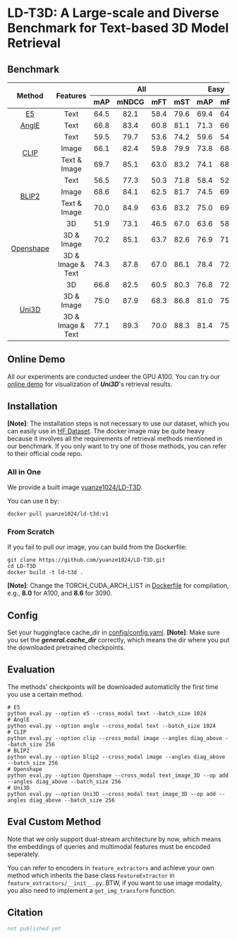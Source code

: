 # LD-T3D: A Large-scale and Diverse Benchmark for Text-based 3D Model Retrieval


## Benchmark

<table>
<thead>
<tr>
<th rowspan="2">Method</th>
<th rowspan="2">Features</th>
<th colspan="4">All</th>
<th colspan="2">Easy</th>
<th colspan="2">Medium</th>
<th colspan="2">Hard</th>
</tr>
<tr>
<th>mAP</th>
<th>mNDCG</th>
<th>mFT</th>
<th>mST</th>
<th>mAP</th>
<th>mFT</th>
<th>mAP</th>
<th>mFT</th>
<th>mAP</th>
<th>mFT</th>
</tr>
</thead>
<tbody align="center">
<tr>
<td rowspan="1"><a href="https://huggingface.co/intfloat/e5-large-v2">E5</a></td>
<td>Text</td>
<td>64.5</td>
<td>82.1</td>
<td>58.4</td>
<td>79.6</td>
<td>69.4</td>
<td>64.9</td>
<td>62.4</td>
<td>55.9</td>
<td>61.7</td>
<td>54.4</td>
</tr>
<tr>
<td><a href="https://github.com/SeanLee97/AnglE">AnglE</a></td>
<td>Text</td>
<td>66.8</td>
<td>83.4</td>
<td>60.8</td>
<td>81.1</td>
<td>71.3</td>
<td>66.8</td>
<td>65.7</td>
<td>59.0</td>
<td>63.3</td>
<td>56.6</td>
</tr>
<tr>
<td rowspan="3"><a href="https://github.com/openai/CLIP">CLIP</a></td>
<td>Text</td>
<td>59.5</td>
<td>79.7</td>
<td>53.6</td>
<td>74.2</td>
<td>59.6</td>
<td>54.8</td>
<td>59.1</td>
<td>52.3</td>
<td>59.9</td>
<td>53.8</td>
</tr>
<tr>
<td>Image</td>
<td>66.1</td>
<td>82.4</td>
<td>59.8</td>
<td>79.9</td>
<td>73.8</td>
<td>68.2</td>
<td>66.1</td>
<td>59.1</td>
<td>58.2</td>
<td>51.7</td>
</tr>
<tr>
<td>Text & Image</td>
<td>69.7</td>
<td>85.1</td>
<td>63.0</td>
<td>83.2</td>
<td>74.1</td>
<td>68.3</td>
<td>69.4</td>
<td>62.7</td>
<td>65.5</td>
<td>57.6</td>
</tr>
<tr>
<td rowspan="3"><a href="https://github.com/salesforce/LAVIS/tree/main/projects/blip2">BLIP2</a></td>
<td>Text</td>
<td>56.5</td>
<td>77.3</td>
<td>50.3</td>
<td>71.8</td>
<td>58.4</td>
<td>52.4</td>
<td>53.7</td>
<td>47.6</td>
<td>57.8</td>
<td>51.3</td>
</tr>
<tr>
<td>Image</td>
<td>68.6</td>
<td>84.1</td>
<td>62.5</td>
<td>81.7</td>
<td>74.5</td>
<td>69.4</td>
<td>68.2</td>
<td>61.9</td>
<td>63.1</td>
<td>56.1</td>
</tr>
<tr>
<td>Text & Image</td>
<td>70.0</td>
<td>84.9</td>
<td>63.6</td>
<td>83.2</td>
<td>75.0</td>
<td>69.6</td>
<td>69.1</td>
<td>62.4</td>
<td>66.0</td>
<td>58.7</td>
</tr>
<tr>
<td rowspan="3"><a href="https://github.com/Colin97/OpenShape_code">Openshape</a></td>
<td>3D</td>
<td>51.9</td>
<td>73.1</td>
<td>46.5</td>
<td>67.0</td>
<td>63.6</td>
<td>58.8</td>
<td>50.8</td>
<td>45.8</td>
<td>40.9</td>
<td>34.5</td>
</tr>
<tr>
<td>3D & Image</td>

<td>70.2</td>
<td>85.1</td>
<td>63.7</td>
<td>82.6</td>
<td>76.9</td>
<td>71.5</td>
<td>70.0</td>
<td>62.7</td>
<td>63.5</td>
<td>56.7</td>
</tr>
<tr>
<td>3D & Image & Text</td>
<td>74.3</td>
<td>87.8</td>
<td>67.0</td>
<td>86.1</td>
<td>78.4</td>
<td>72.4</td>
<td>74.5</td>
<td>66.7</td>
<td>69.9</td>
<td>61.6</td>
</tr>
<tr>
<td rowspan="3"><a href="https://github.com/baaivision/Uni3D">Uni3D</a></td>
<td>3D</td>
<td>66.8</td>
<td>82.5</td>
<td>60.5</td>
<td>80.3</td>
<td>76.8</td>
<td>72.0</td>
<td>64.5</td>
<td>58.3</td>
<td>59.0</td>
<td>51.0</td>
</tr>
<tr>
<td>3D & Image</td>
<td>75.0</td>
<td>87.9</td>
<td>68.3</td>
<td>86.8</td>
<td>81.0</td>
<td>75.7</td>
<td>74.4</td>
<td>67.5</td>
<td>69.6</td>
<td>61.8</td>
</tr>
<tr>
<td>3D & Image & Text</td>
<td>77.1</td>
<td>89.3</td>
<td>70.0</td>
<td>88.3</td>
<td>81.4</td>
<td>75.8</td>
<td>76.8</td>
<td>69.1</td>
<td>73.0</td>
<td>65.1</td>
</tr>
</tbody>
</table>

## Online Demo
All our experiments are conducted undeer the GPU A100. You can try our [online demo](https://huggingface.co/spaces/VAST-AI/LD-T3D) for visualization of ***Uni3D***'s retrieval results.

## Installation
**[Note]**: The installation steps is not necessary to use our dataset, which you can easily use in [HF Dataset](https://huggingface.co/datasets/VAST-AI/LD-T3D). The docker image may be quite heavy because it involves all the requirements of retrieval methods mentioned in our benchmark. If you only want to try one of those methods, you can refer to their official code repo.
### All in One
We provide a built image [yuanze1024/LD-T3D](https://hub.docker.com/repository/docker/yuanze1024/ld-t3d/general).

You can use it by:
```
docker pull yuanze1024/ld-t3d:v1
```
### From Scratch
If you fail to pull our image, you can build from the Dockerfile:
```shell
git clone https://github.com/yuanze1024/LD-T3D.git
cd LD-T3D
docker build -t ld-t3d .
```
**[Note]**: Change the TORCH_CUDA_ARCH_LIST in [Dockerfile](Dockerfile) for compilation, e.g., **8.0** for A100, and **8.6** for 3090.


## Config
Set your huggingface cache_dir in [config/config.yaml](config/config.yaml).
**[Note]**: Make sure you set the ***general.cache_dir*** correctly, which means the dir where you put the downloaded pretrained checkpoints.

## Evaluation
The methods' checkpoints will be downloaded automaticlly the first time you use a certain method.
```shell
# E5
python eval.py --option e5 --cross_modal text --batch_size 1024
# AnglE
python eval.py --option angle --cross_modal text --batch_size 1024
# CLIP
python eval.py --option clip --cross_modal image --angles diag_above --batch_size 256
# BLIP2
python eval.py --option blip2 --cross_modal image --angles diag_above --batch_size 256
# Openshape
python eval.py --option Openshape --cross_modal text_image_3D --op add --angles diag_above --batch_size 256
# Uni3D
python eval.py --option Uni3D --cross_modal text_image_3D --op add --angles diag_above --batch_size 256
```


## Eval Custom Method
Note that we only support dual-stream architecture by now, which means the embeddings of queries and multimodal features must be encoded seperately.

You can refer to encoders in `feature_extractors` and achieve your own method which inherits the base class `FeatureExtractor` in `feature_extractors/__init__.py`. BTW, if you want to use image modality, you also need to implement a `get_img_transform` function.
## Citation
~~~bib
not published yet
~~~
